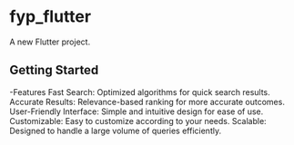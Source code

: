 # fyp_flutter

A new Flutter project.

## Getting Started

-Features
Fast Search: Optimized algorithms for quick search results.
Accurate Results: Relevance-based ranking for more accurate outcomes.
User-Friendly Interface: Simple and intuitive design for ease of use.
Customizable: Easy to customize according to your needs.
Scalable: Designed to handle a large volume of queries efficiently.
